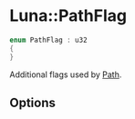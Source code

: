 # Luna::PathFlag

```c++
enum PathFlag : u32
{
}
```

Additional flags used by [Path](class_luna_1_1_path.md). 

## Options
